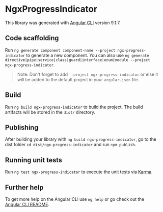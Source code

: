 # NgxProgressIndicator

This library was generated with [Angular CLI](https://github.com/angular/angular-cli) version 9.1.7.

## Code scaffolding

Run `ng generate component component-name --project ngx-progress-indicator` to generate a new component. You can also use `ng generate directive|pipe|service|class|guard|interface|enum|module --project ngx-progress-indicator`.
> Note: Don't forget to add `--project ngx-progress-indicator` or else it will be added to the default project in your `angular.json` file. 

## Build

Run `ng build ngx-progress-indicator` to build the project. The build artifacts will be stored in the `dist/` directory.

## Publishing

After building your library with `ng build ngx-progress-indicator`, go to the dist folder `cd dist/ngx-progress-indicator` and run `npm publish`.

## Running unit tests

Run `ng test ngx-progress-indicator` to execute the unit tests via [Karma](https://karma-runner.github.io).

## Further help

To get more help on the Angular CLI use `ng help` or go check out the [Angular CLI README](https://github.com/angular/angular-cli/blob/master/README.md).
